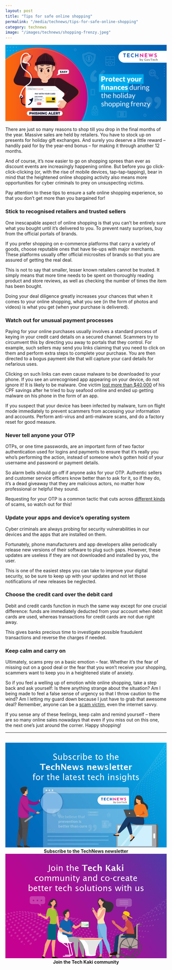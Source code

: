 ```yaml
---
layout: post
title: "Tips for safe online shopping"
permalink: "/media/technews/tips-for-safe-online-shopping"
category: technews
image: "/images/technews/shopping-frenzy.jpeg"
---
```


![tips-for-safe-online-shopping](/images/technews/shopping-frenzy.jpeg)

There are just so many reasons to shop till you drop in the final months of the year. Massive sales are held by retailers. You have to stock up on presents for holiday gift exchanges. And surely you deserve a little reward – handily paid for by the year-end bonus – for making it through another 12 months.

And of course, it’s now easier to go on shopping sprees than ever as discount events are increasingly happening online. But before you go click-click-clicking (or, with the rise of mobile devices, tap-tap-tapping), bear in mind that the heightened online shopping activity also means more opportunities for cyber criminals to prey on unsuspecting victims.

Pay attention to these tips to ensure a safe online shopping experience, so that you don’t get more than you bargained for! 

### Stick to recognised retailers and trusted sellers
One inescapable aspect of online shopping is that you can’t be entirely sure what you bought until it’s delivered to you. To prevent nasty surprises, buy from the official portals of brands. 

If you prefer shopping on e-commerce platforms that carry a variety of goods, choose reputable ones that have tie-ups with major merchants. These platforms usually offer official microsites of brands so that you are assured of getting the real deal.  

This is not to say that smaller, lesser known retailers cannot be trusted. It simply means that more time needs to be spent on thoroughly reading product and store reviews, as well as checking the number of times the item has been bought. 

Doing your deal diligence greatly increases your chances that when it comes to your online shopping, what you see (in the form of photos and videos) is what you get (when your purchase is delivered). 

### Watch out for unusual payment processes
Paying for your online purchases usually involves a standard process of keying in your credit card details on a secured channel. 
Scammers try to circumvent this by directing you away to portals that they control. For example, such sellers may send you links claiming that you need to click on them and perform extra steps to complete your purchase. You are then directed to a bogus payment site that will capture your card details for nefarious uses. 

Clicking on such links can even cause malware to be downloaded to your phone. If you see an unrecognised app appearing on your device, do not ignore it! It is likely to be malware. One victim [lost more than $40,000](https://www.tech.gov.sg/media/technews/top-five-scams-in-singapore-and-how-to-protect-yourself) of his CPF savings after he tried to buy seafood online and ended up getting malware on his phone in the form of an app. 

If you suspect that your device has been infected by malware, turn on flight mode immediately to prevent scammers from accessing your information and accounts. Perform anti-virus and anti-malware scans, and do a factory reset for good measure. 

### Never tell anyone your OTP
OTPs, or one time passwords, are an important form of two factor authentication used for logins and payments to ensure that it’s really you who’s performing the action, instead of someone who’s gotten hold of your username and password or payment details. 

So alarm bells should go off if anyone asks for your OTP. Authentic sellers and customer service officers know better than to ask for it, so if they do, it’s a dead giveaway that they are malicious actors, no matter how professional or helpful they sound. 

Requesting for your OTP is a common tactic that cuts across [different kinds](https://www.scamalert.sg/scam-signs-otp-requests) of scams, so watch out for this! 

### Update your apps and device’s operating system
Cyber criminals are always probing for security vulnerabilities in our devices and the apps that are installed on them. 

Fortunately, phone manufacturers and app developers alike periodically release new versions of their software to plug such gaps. However, these updates are useless if they are not downloaded and installed by you, the user. 

This is one of the easiest steps you can take to improve your digital security, so be sure to keep up with your updates and not let those notifications of new releases be neglected. 

### Choose the credit card over the debit card
Debit and credit cards function in much the same way except for one crucial difference: funds are immediately deducted from your account when debit cards are used, whereas transactions for credit cards are not due right away. 

This gives banks precious time to investigate possible fraudulent transactions and reverse the charges if needed. 

### Keep calm and carry on
Ultimately, scams prey on a basic emotion – fear. Whether it’s the fear of missing out on a good deal or the fear that you won’t receive your shopping, scammers want to keep you in a heightened state of anxiety. 

So if you feel a welling up of emotion while online shopping, take a step back and ask yourself: Is there anything strange about the situation? Am I being made to feel a false sense of urgency so that I throw caution to the wind? Am I letting my guard down because I just have to grab that awesome deal? Remember, anyone can be a [scam victim](https://www.tech.gov.sg/media/technews/anyone-can-become-a-scam-victim), even the internet savvy.

If you sense any of these feelings, keep calm and remind yourself – there are so many online sales nowadays that even if you miss out on this one, the next one’s just around the corner. Happy shopping!

---
<br>

<div class="row">
  <div class="col" style="text-align: center">
    <a href="https://go.gov.sg/tnblog-to-tnsub" target="_blank">	 	    
      <img src="/images/technews/TN_footer.png" alt="Subscribe to the TechNews newsletter" /></a>
    <figcaption><b>Subscribe to the TechNews newsletter</b></figcaption>
  </div>

  <div class="col" style="text-align: center">
    <a href="https://go.gov.sg/tnblog-to-tkcommunity" target="_blank">		  
      <img src="/images/technews/TK_footer.png" alt="Join the Tech Kaki community" /></a>
    <figcaption><b>Join the Tech Kaki community</b></figcaption>
  </div>
